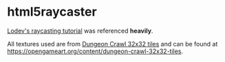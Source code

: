 # html5raycaster

[Lodev's raycasting tutorial](https://lodev.org/cgtutor/raycasting.html) was referenced **heavily**.

All textures used are from [Dungeon Crawl 32x32 tiles](https://opengameart.org/content/dungeon-crawl-32x32-tiles) and can be found at https://opengameart.org/content/dungeon-crawl-32x32-tiles.
